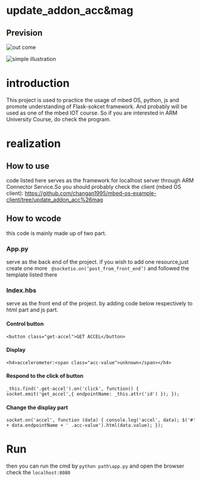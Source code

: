 # update_addon_acc&mag
## Prevision

![out come](http://wx3.sinaimg.cn/mw690/4b7a5121gy1fet44rh5cuj21h60n8te5.jpg)

![simple illustration](http://wx2.sinaimg.cn/mw690/4b7a5121gy1fet450joj9j219e0p3tgc.jpg)

# introduction
This project is used to practice the usage of mbed OS, python, js and promote understanding of Flask-sokcet framework.
And probably will be used as one of the mbed IOT course.
So if you are interested in ARM University Course, do check the program.
# realization
## How to use
code listed here serves as the framework for localhost server through ARM Connector Service.So you should probably check the 
client (mbed OS client):
https://github.com/changan1995/mbed-os-example-client/tree/update_addon_acc%26mag
## How to wcode
this code is mainly made up of two part.
### App.py
serve as the back end of the project.
if you wish to add one resource,just create one more ` @socketio.on(‘post_from_front_end’)`
and followed the template listed there
### Index.hbs
serve as the front end of the project.
by adding code below respectively to html part and js part.
#### Control button
`
              <button class="get-accel">GET ACCEL</button>
`
#### Display
`
             <h4>accelerometer:<span class="acc-value">unknown</span></h4>
`
#### Respond to the click of button
` _this.find('.get-accel').on('click', function() {
            socket.emit('get_accel',{
              endpointName: _this.attr('id')
            });
          });
`
#### Change the display part
` socket.on('accel', function (data) {
          console.log('accel', data);
          $('#' + data.endpointName + ' .acc-value').html(data.value);
        });
`
# Run

then you can run the cmd by
`
python path\app.py
`
and open the browser check the 
`
localhost:8080
`
